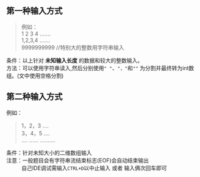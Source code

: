 ## 第一种输入方式
>例如：    
1 2 3 4 .......  
1,2,3,4 .......  
>9999999999     //特别大的整数用字符串输入  
    
条件：以上针对 __未知输入长度__ 的数据和较大的整数输入。  
方法：可以使用字符串读入,然后分别使用`" "`、`"，"`和`""` 为分割并最终转为int数组。(文中使用空格分割) 

## 第二种输入方式
例如：  
>1，2，3 ....  
3，4，5 ....  
.... ...... ..........    
  
条件：针对未知大小的二维数组输入  
注意：一般题目会有字符串流结束标志(EOF)会自动结束输出    
&emsp; &emsp;&nbsp; 自己IDE调试需输入`CTRL+D`以中止输入 或者 输入俩次回车即可
